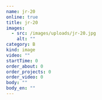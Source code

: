 ```yaml
---
name: jr-20
online: true
title: jr-20
images:
  - src: /images/uploads/jr-20.jpg
    alt: ""
category: B
kind: image
video: ""
startTime: 0
order_about: 0
order_projects: 0
order_video: 0
body: ""
body_en: ""
---
```

